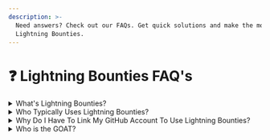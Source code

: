 ```yaml
---
description: >-
  Need answers? Check out our FAQs. Get quick solutions and make the most of our
  Lightning Bounties.
---
```


# ❓ Lightning Bounties FAQ's

<details>

<summary>What's Lightning Bounties?</summary>

Lightning Bounties is a Web3 Bug Bounty Platform that is tailored for the Lightning Network. It provides a platform for developers, researchers, and ethical hackers to discover and report bugs, vulnerabilities, and security issues within Lightning Network applications and protocols.

Lightning Bounties offers an opportunity for the Lightning community to proactively address potential security threats and ensure the overall safety and integrity of the network.

The platform facilitates the responsible disclosure of vulnerabilities and rewards individuals for their efforts in identifying and reporting security issues, ultimately contributing to the ongoing improvement and stability of the Lightning network.

Through Lightning Bounties, participants can engage in a collaborative effort to bolster the security of the Lightning ecosystem, and contribute to a safer and more reliable network for all users.

</details>

<details>

<summary>Who Typically Uses Lightning Bounties?</summary>

Lightning Bounties caters to two primary groups: <mark style="background-color:orange;">developers</mark> and <mark style="background-color:green;">organizations</mark>.

<mark style="background-color:orange;">**Developers**</mark> can showcase their skills, earn Bitcoin, and contribute to the growth of web3 technology.

<mark style="background-color:green;">**Organizations**</mark> can tap into a talented pool of developers to improve the quality and security of their software projects.

</details>

<details>

<summary>Why Do I Have To Link My GitHub Account To Use Lightning Bounties?</summary>

Linking your GitHub account to Lightning Bounties is necessary for several reasons:

<img src=".gitbook/assets/image (1).png" alt="" data-size="original">

**TLDR:** _Linking your GitHub account streamlines bug hunting, promotes collaboration, and ensures proper reward distribution._

</details>

<details>

<summary>Who is the GOAT?</summary>

Satoshi, obvi

</details>









